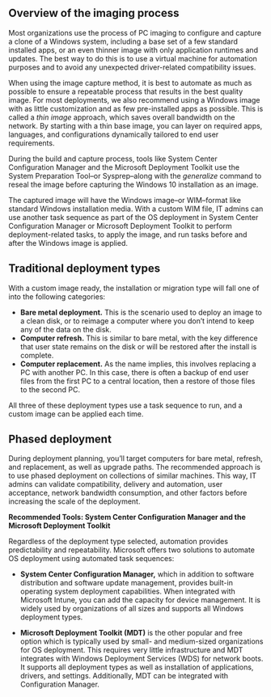 ## Overview of the imaging process
Most organizations use the process of PC imaging to configure and capture a clone of a Windows system, including a base set of a few standard installed apps, or an even thinner image with only application runtimes and updates. The best way to do this is to use a virtual machine for automation purposes and to avoid any unexpected driver-related compatibility issues.

When using the image capture method, it is best to automate as much as possible to ensure a repeatable process that results in the best quality image. For most deployments, we also recommend using a Windows image with as little customization and as few pre-installed apps as possible.  This is called a *thin image* approach, which saves overall bandwidth on the network. By starting with a thin base image, you can layer on required apps, languages, and configurations dynamically tailored to end user requirements.

During the build and capture process, tools like System Center Configuration Manager and the Microsoft Deployment Toolkit use the System Preparation Tool–or Sysprep–along with the *generalize* command to reseal the image before capturing the Windows 10 installation as an image.

The captured image will have the Windows image–or WIM–format like standard Windows installation media. With a custom WIM file, IT admins can use another task sequence as part of the OS deployment in System Center Configuration Manager or Microsoft Deployment Toolkit to perform deployment-related tasks, to apply the image, and run tasks before and after the Windows image is applied.

## Traditional deployment types
With a custom image ready, the installation or migration type will fall one of into the following categories:

- **Bare metal deployment.** This is the scenario used to deploy an image to a clean disk, or to reimage a computer where you don’t intend to keep any of the data on the disk.
- **Computer refresh.** This is similar to bare metal, with the key difference that user state remains on the disk or will be restored after the install is complete.
- **Computer replacement.** As the name implies, this involves replacing a PC with another PC. In this case, there is often a backup of end user files from the first PC to a central location, then a restore of those files to the second PC.

All three of these deployment types use a task sequence to run, and a custom image can be applied each time.


## Phased deployment
During deployment planning, you’ll target computers for bare metal, refresh, and replacement, as well as upgrade paths. The recommended approach is to use phased deployment on collections of similar machines. This way, IT admins can validate compatibility, delivery and automation, user acceptance, network bandwidth consumption, and other factors before increasing the scale of the deployment.

**Recommended Tools: System Center Configuration Manager and the Microsoft Deployment Toolkit**

Regardless of the deployment type selected, automation provides predictability and repeatability. Microsoft offers two solutions to automate OS deployment using automated task sequences:

- **System Center Configuration Manager,** which in addition to software distribution and software update management, provides built-in operating system deployment capabilities. When integrated with Microsoft Intune, you can add the capacity for device management.  It is widely used by organizations of all sizes and supports all  Windows deployment types.

- **Microsoft Deployment Toolkit (MDT)** is the other popular and free option which is typically used by small- and medium-sized organizations for OS deployment. This requires very little infrastructure and MDT integrates with Windows Deployment Services (WDS) for network boots. It supports all deployment types as well as installation of applications, drivers, and settings. Additionally, MDT can be integrated with Configuration Manager.

